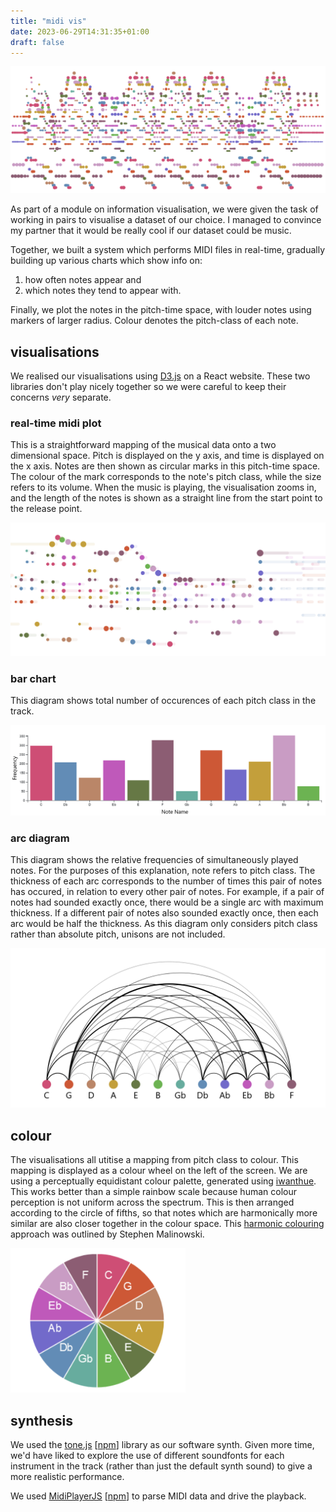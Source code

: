 ```yaml
---
title: "midi vis"
date: 2023-06-29T14:31:35+01:00
draft: false
---
```


![banner](vis.png)

As part of a module on information visualisation, we were given the task of working in pairs to visualise a dataset of our choice. I managed to convince my partner that it would be really cool if our dataset could be music.

Together, we built a system which performs MIDI files in real-time, gradually building up various charts which show info on:
1. how often notes appear and
2. which notes they tend to appear with.

Finally, we plot the notes in the pitch-time space, with louder notes using markers of larger radius. Colour denotes the pitch-class of each note.

## visualisations
We realised our visualisations using [D3.js](https://d3js.org/) on a React website. These two libraries don't play nicely together so we were careful to keep their concerns *very* separate.
### real-time midi plot
This is a straightforward mapping of the musical data onto a two dimensional space. Pitch is displayed on the y axis, and time is displayed on the x axis. Notes are then shown as circular marks in this pitch-time space. The colour of the mark corresponds to the note's pitch class, while the size refers to its volume. When the music is playing, the visualisation zooms in, and the length of the notes is shown as a straight line from the start point to the release point.

![midi](playing.png)

### bar chart
This diagram shows total number of occurences of each pitch class in the track.

![bar](bar.png)

### arc diagram
This diagram shows the relative frequencies of simultaneously played notes. For the purposes of this explanation, note refers to pitch class. The thickness of each arc corresponds to the number of times this pair of notes has occured, in relation to every other pair of notes. For example, if a pair of notes had sounded exactly once, there would be a single arc with maximum thickness. If a different pair of notes also sounded exactly once, then each arc would be half the thickness. As this diagram only considers pitch class rather than absolute pitch, unisons are not included.

![arc](arc.png)

## colour

The visualisations all utitise a mapping from pitch class to colour. This mapping is displayed as a colour wheel on the left of the screen. We are using a perceptually equidistant colour palette, generated using [iwanthue](https://medialab.github.io/iwanthue/). This works better than a simple rainbow scale because human colour perception is not uniform across the spectrum. This is then arranged according to the circle of fifths, so that notes which are harmonically more similar are also closer together in the colour space. This [harmonic colouring](https://www.musanim.com/HarmonicColoring/) approach was outlined by Stephen Malinowski.

<img src="legend.png" alt="colours" style="width:20em;"/>

## synthesis
We used the [tone.js](https://tonejs.github.io/) \[[npm](https://www.npmjs.com/package/tone)\] library as our software synth. Given more time, we'd have liked to explore the use of different soundfonts for each instrument in the track (rather than just the default synth sound) to give a more realistic performance.

We used [MidiPlayerJS](https://github.com/grimmdude/MidiPlayerJS#readme) \[[npm](https://www.npmjs.com/package/midi-player-js)\] to parse MIDI data and drive the playback.



